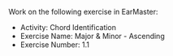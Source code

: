 Work on the following exercise in EarMaster:
- Activity: Chord Identification
- Exercise Name: Major & Minor - Ascending
- Exercise Number: 1.1
